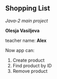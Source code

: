 ## Shopping List

_Java-2 main project_

**Olesja Vasiljeva**

teacher name: **Alex**

Now app can:
1. Create product
2. Find product by ID
3. Remove product